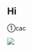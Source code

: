 ## Hi

①cac

<p align="left"><a href="https://github.com/cacjs/cac"><img src="https://img.shields.io/badge/-Github-black.svg" /></a></p>
